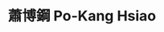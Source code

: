---
chinese_name: 蕭博鋼
english_name: Po-Kang Hsiao
title: "蕭博鋼 Po-Kang Hsiao"
id: hsiaopokang
collection: alumni
position: Alumni
type: alumni
department: "University of Wisconsin-Madison"
venue: "University of Wisconsin-Madison"
location: "Madison, WI, 美國"
image_path: https://source.unsplash.com/collection/139386/600x600?a=.png
photo: alumni/hsiaopokang.jpg
cohort: 2023

---